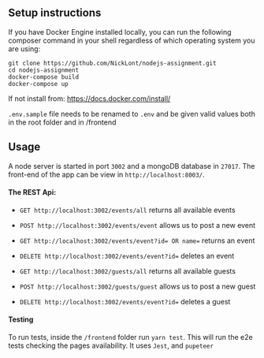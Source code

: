 ## Setup instructions

If you have Docker Engine installed locally, you can run the following composer command in your shell regardless of which operating system you are using:

```
git clone https://github.com/NickLont/nodejs-assignment.git
cd nodejs-assignment
docker-compose build
docker-compose up
```
If not install from: https://docs.docker.com/install/

`.env.sample` file needs to be renamed to `.env` and be given valid values both in the root folder and
in /frontend

## Usage

A node server is started in port `3002` and a mongoDB database in `27017`.
The front-end of the app can be view in `http://localhost:8003/`.

#### The REST Api:

- `GET http://localhost:3002/events/all` returns all available events
- `POST http://localhost:3002/events/event` allows us to post a new event
- `GET http://localhost:3002/events/event?id= OR name=` returns an event
- `DELETE http://localhost:3002/events/event?id=` deletes an event

- `GET http://localhost:3002/guests/all` returns all available guests
- `POST http://localhost:3002/guests/guest` allows us to post a new guest
- `DELETE http://localhost:3002/events/event?id=` deletes a guest

#### Testing

To run tests, inside the `/frontend` folder run `yarn test`. 
This will run the e2e tests checking the pages availability. It uses `Jest`, and `pupeteer`
